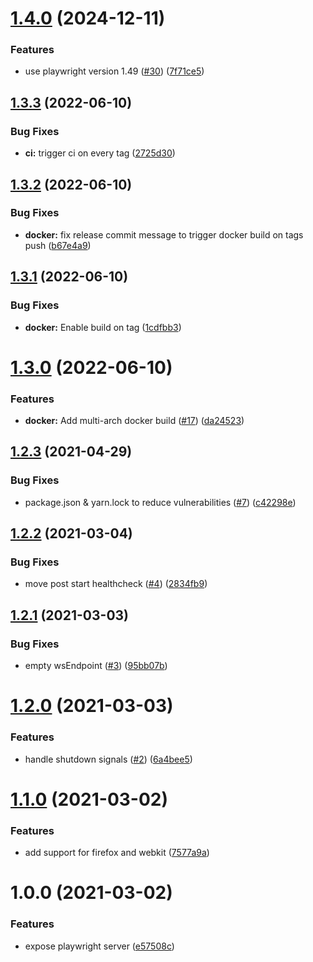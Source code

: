 # [1.4.0](https://github.com/pixelfactoryio/playwright-server/compare/v1.3.4...v1.4.0) (2024-12-11)


### Features

* use playwright version 1.49 ([#30](https://github.com/pixelfactoryio/playwright-server/issues/30)) ([7f71ce5](https://github.com/pixelfactoryio/playwright-server/commit/7f71ce5d503c8fa1503bcb0819f9d135a5db7386))

## [1.3.3](https://github.com/pixelfactoryio/playwright-server/compare/v1.3.2...v1.3.3) (2022-06-10)


### Bug Fixes

* **ci:** trigger ci on every tag ([2725d30](https://github.com/pixelfactoryio/playwright-server/commit/2725d30b3c065610e158e4af95ad71fb2ac0ce0e))

## [1.3.2](https://github.com/pixelfactoryio/playwright-server/compare/v1.3.1...v1.3.2) (2022-06-10)


### Bug Fixes

* **docker:** fix release commit message to trigger docker build on tags push ([b67e4a9](https://github.com/pixelfactoryio/playwright-server/commit/b67e4a9b8fa24553620bc62d8d47fae43783d19a))

## [1.3.1](https://github.com/pixelfactoryio/playwright-server/compare/v1.3.0...v1.3.1) (2022-06-10)


### Bug Fixes

* **docker:** Enable build on tag ([1cdfbb3](https://github.com/pixelfactoryio/playwright-server/commit/1cdfbb3a3b31424555c5e4174be6e32fc1dc3317))

# [1.3.0](https://github.com/pixelfactoryio/playwright-server/compare/v1.2.3...v1.3.0) (2022-06-10)


### Features

* **docker:** Add multi-arch docker build ([#17](https://github.com/pixelfactoryio/playwright-server/issues/17)) ([da24523](https://github.com/pixelfactoryio/playwright-server/commit/da2452383958e26d78d6664c8e77751a9fcc16c8))

## [1.2.3](https://github.com/pixelfactoryio/playwright-server/compare/v1.2.2...v1.2.3) (2021-04-29)


### Bug Fixes

* package.json & yarn.lock to reduce vulnerabilities ([#7](https://github.com/pixelfactoryio/playwright-server/issues/7)) ([c42298e](https://github.com/pixelfactoryio/playwright-server/commit/c42298ee98762f15cbfe3704aa536c7f2f2f1648))

## [1.2.2](https://github.com/pixelfactoryio/playwright-server/compare/v1.2.1...v1.2.2) (2021-03-04)


### Bug Fixes

* move post start healthcheck ([#4](https://github.com/pixelfactoryio/playwright-server/issues/4)) ([2834fb9](https://github.com/pixelfactoryio/playwright-server/commit/2834fb96bfb647a3187f2aa6d3c1306be21fff79))

## [1.2.1](https://github.com/pixelfactoryio/playwright-server/compare/v1.2.0...v1.2.1) (2021-03-03)


### Bug Fixes

* empty wsEndpoint ([#3](https://github.com/pixelfactoryio/playwright-server/issues/3)) ([95bb07b](https://github.com/pixelfactoryio/playwright-server/commit/95bb07beaaa9b9b48706c46a8b4caaa2ff601694))

# [1.2.0](https://github.com/pixelfactoryio/playwright-server/compare/v1.1.0...v1.2.0) (2021-03-03)


### Features

* handle shutdown signals ([#2](https://github.com/pixelfactoryio/playwright-server/issues/2)) ([6a4bee5](https://github.com/pixelfactoryio/playwright-server/commit/6a4bee59ef4c278f34733ace2a6d9c8f4ed3198f))

# [1.1.0](https://github.com/pixelfactoryio/playwright-server/compare/v1.0.0...v1.1.0) (2021-03-02)


### Features

* add support for firefox and webkit ([7577a9a](https://github.com/pixelfactoryio/playwright-server/commit/7577a9a77b06e5d143b3c06444c305e61e2c21da))

# 1.0.0 (2021-03-02)


### Features

* expose playwright server ([e57508c](https://github.com/pixelfactoryio/playwright-server/commit/e57508c2511925f76d666da2c208bbfa1fa6fcdd))
